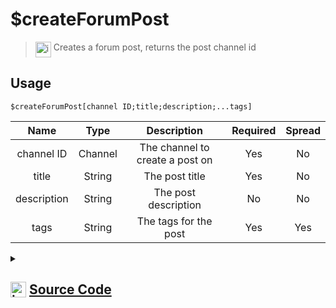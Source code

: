 # $createForumPost
> <img align="top" src="https://upload.wikimedia.org/wikipedia/commons/thumb/e/e4/Infobox_info_icon.svg/160px-Infobox_info_icon.svg.png?20150409153300" alt="image" width="25" height="auto"> Creates a forum post, returns the post channel id
## Usage
```
$createForumPost[channel ID;title;description;...tags]
```
| Name | Type | Description | Required | Spread
| :---: | :---: | :---: | :---: | :---: |
channel ID | Channel | The channel to create a post on | Yes | No
title | String | The post title | Yes | No
description | String | The post description | No | No
tags | String | The tags for the post | Yes | Yes
<details>
<summary>
    
## <img align="top" src="https://cdn4.iconfinder.com/data/icons/iconsimple-logotypes/512/github-512.png" alt="image" width="25" height="auto">  [Source Code](https://github.com/tryforge/ForgeScript-V2/blob/main/src/native/createForumPost.ts)
    
</summary>
    
```ts
import { BaseChannel, ChannelType, ForumChannel } from "discord.js"
import { ArgType, NativeFunction, Return } from "../structures"
import noop from "../functions/noop"

export default new NativeFunction({
    name: "$createForumPost",
    version: "1.0.0",
    description: "Creates a forum post, returns the post channel id",
    unwrap: true,
    args: [
        {
            name: "channel ID",
            rest: false,
            required: true,
            type: ArgType.Channel,
            check: (i: BaseChannel) => i.type === ChannelType.GuildForum,
            description: "The channel to create a post on",
        },
        {
            name: "title",
            description: "The post title",
            rest: false,
            required: true,
            type: ArgType.String,
        },
        {
            name: "description",
            description: "The post description",
            rest: false,
            type: ArgType.String,
        },
        {
            name: "tags",
            description: "The tags for the post",
            rest: true,
            required: true,
            type: ArgType.String,
        },
    ],
    brackets: true,
    async execute(ctx, [channel, title, desc, tags]) {
        const forum = channel as ForumChannel

        ctx.container.content = desc || undefined

        const t = await forum.threads
            .create({
                appliedTags: tags,
                name: title,
                message: ctx.container.getOptions(),
            })
            .catch(noop)

        ctx.container.reset()

        return Return.success(t ? t.id : undefined)
    },
})

```
    
</details>